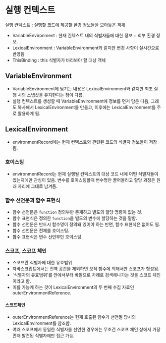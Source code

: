 # 실행 컨텍스트
실행 컨텍스트 : 실행할 코드에 제공할 환경 정보들을 모아놓은 객체

- VariableEnvironment : 현재 컨텍스트 내의 식별자들에 대한 정보 + 회부 환경 정보.
- LexicalEnvironment : VariableEnvironment와 같지만 변경 사항이 실시간으로 반영됨
- ThisBinding : this 식별자가 바라봐야 할 대상 객체


## VariableEnvironment
- VariableEnvironment에 담기는 내용은 LexicalEnvironment와 같지만 최초 실행 시의 스냅샷을 유지한다는 점이 다름.
- 실행 컨텍스트를 생성할 때 VariableEnvironment에 정보를 먼저 담은 다음, 그래도 복사해서 LexicalEnvironment를 만들고, 이후에는 LexicalEnvironment를 주로 활용하게 됨.

## LexicalEnvironment
- environmentRecord에는 현재 컨텍스트와 관련된 코드의 식별자 정보들이 저장됨.

### 호이스팅 
- environmentRecord는 현재 실행될 컨텍스트의 대상 코드 내에 어떤 식별자들이 있는지에만 관심이 있음.
  변수를 호이스팅할때 변수명만 끌어올리고 할당 과정은 원래 자리에 그대로 남겨둠.

### 함수 선언문과 함수 표현식
- 함수 선언문은 ```function``` 정의부만 존재하고 별도의 할당 명령이 없는 것.
- 함수 표현식은 정의한 ```function```을 별도의 변수에 할당하는 것을 말함.
- 함수 선언문은 반드시 함수명이 정의돼 있어야 하는 반면, 함수 표현식은 없어도 됨.
- 함수 선언문은 전체를 호이스팅.
- 함수 표현식은 변수 선언부만 호이스팅.


### 스코프, 스코프 체인
- 스코프란 식별자에 대한 유효범위
- 자바스크립트에서는 전역 공간을 제외하면 오직 함수에 의해서만 스코프가 형성됨.
- '식별자의 유효범위'를 안에서부터 바깥으로 차례로 검색해나가는 것을 스코프 체인이라고 함.
- 이를 가능케 하는 것이 LexicalEnvironment의 두 번째 수집 자료인 outerEnvironmentReference.

#### 스코프체인
- outerEnvironmentReference는 현재 호출된 함수가 선언될 당시의 LexicalEnvironment를 참조함.
- 여러 스코프에서 동일한 식별자를 선언한 경우에는 무조건 스코프 체인 상에서 가장 먼저 발견된 식별자에만 접근 가능.